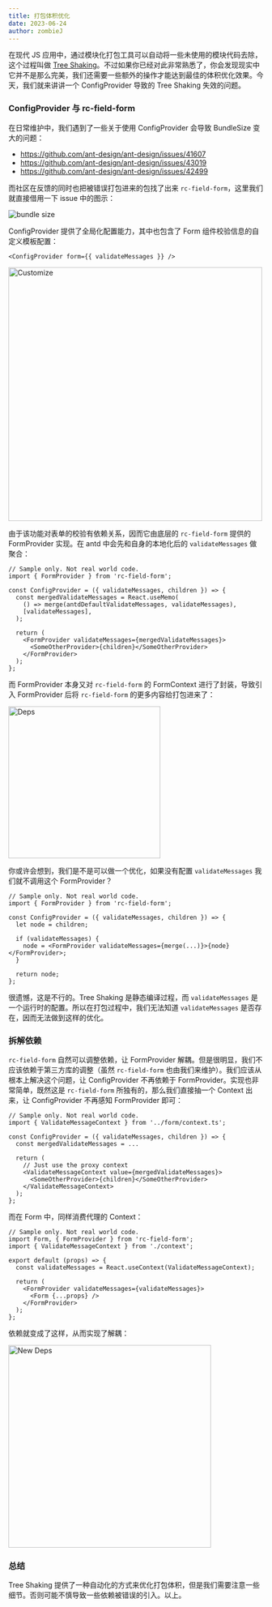 ```yaml
---
title: 打包体积优化
date: 2023-06-24
author: zombieJ
---
```


在现代 JS 应用中，通过模块化打包工具可以自动将一些未使用的模块代码去除，这个过程叫做 [Tree Shaking](https://developer.mozilla.org/en-US/docs/Glossary/Tree_shaking)。不过如果你已经对此非常熟悉了，你会发现现实中它并不是那么完美，我们还需要一些额外的操作才能达到最佳的体积优化效果。今天，我们就来讲讲一个 ConfigProvider 导致的 Tree Shaking 失效的问题。

### ConfigProvider 与 rc-field-form

在日常维护中，我们遇到了一些关于使用 ConfigProvider 会导致 BundleSize 变大的问题：

- https://github.com/ant-design/ant-design/issues/41607
- https://github.com/ant-design/ant-design/issues/43019
- https://github.com/ant-design/ant-design/issues/42499

而社区在反馈的同时也把被错误打包进来的包找了出来 `rc-field-form`，这里我们就直接借用一下 issue 中的图示：

<img alt="bundle size" src="https://user-images.githubusercontent.com/44499686/239506452-11161494-76d3-4e80-a53f-57b097008cac.png" />

ConfigProvider 提供了全局化配置能力，其中也包含了 Form 组件校验信息的自定义模板配置：

```tsx
<ConfigProvider form={{ validateMessages }} />
```

<img width="501" alt="Customize" src="https://github.com/ant-design/ant-design/assets/5378891/40081170-af57-44f9-9088-c5cc55e65802">

由于该功能对表单的校验有依赖关系，因而它由底层的 `rc-field-form` 提供的 FormProvider 实现。在 antd 中会先和自身的本地化后的 `validateMessages` 做聚合：

```tsx
// Sample only. Not real world code.
import { FormProvider } from 'rc-field-form';

const ConfigProvider = ({ validateMessages, children }) => {
  const mergedValidateMessages = React.useMemo(
    () => merge(antdDefaultValidateMessages, validateMessages),
    [validateMessages],
  );

  return (
    <FormProvider validateMessages={mergedValidateMessages}>
      <SomeOtherProvider>{children}</SomeOtherProvider>
    </FormProvider>
  );
};
```

而 FormProvider 本身又对 `rc-field-form` 的 FormContext 进行了封装，导致引入 FormProvider 后将 `rc-field-form` 的更多内容给打包进来了：

<img height="300" alt="Deps" src="https://github.com/ant-design/ant-design/assets/5378891/938e2375-e143-4c93-bfc9-207039361479">

你或许会想到，我们是不是可以做一个优化，如果没有配置 `validateMessages` 我们就不调用这个 FormProvider？

```tsx
// Sample only. Not real world code.
import { FormProvider } from 'rc-field-form';

const ConfigProvider = ({ validateMessages, children }) => {
  let node = children;

  if (validateMessages) {
    node = <FormProvider validateMessages={merge(...)}>{node}</FormProvider>;
  }

  return node;
};
```

很遗憾，这是不行的。Tree Shaking 是静态编译过程，而 `validateMessages` 是一个运行时的配置。所以在打包过程中，我们无法知道 `validateMessages` 是否存在，因而无法做到这样的优化。

### 拆解依赖

`rc-field-form` 自然可以调整依赖，让 FormProvider 解耦。但是很明显，我们不应该依赖于第三方库的调整（虽然 `rc-field-form` 也由我们来维护）。我们应该从根本上解决这个问题，让 ConfigProvider 不再依赖于 FormProvider。实现也非常简单，既然这是 `rc-field-form` 所独有的，那么我们直接抽一个 Context 出来，让 ConfigProvider 不再感知 FormProvider 即可：

```tsx
// Sample only. Not real world code.
import { ValidateMessageContext } from '../form/context.ts';

const ConfigProvider = ({ validateMessages, children }) => {
  const mergedValidateMessages = ...

  return (
    // Just use the proxy context
    <ValidateMessageContext value={mergedValidateMessages}>
      <SomeOtherProvider>{children}</SomeOtherProvider>
    </ValidateMessageContext>
  );
};
```

而在 Form 中，同样消费代理的 Context：

```tsx
// Sample only. Not real world code.
import Form, { FormProvider } from 'rc-field-form';
import { ValidateMessageContext } from './context';

export default (props) => {
  const validateMessages = React.useContext(ValidateMessageContext);

  return (
    <FormProvider validateMessages={validateMessages}>
      <Form {...props} />
    </FormProvider>
  );
};
```

依赖就变成了这样，从而实现了解耦：

<img height="400" alt="New Deps" src="https://github.com/ant-design/ant-design/assets/5378891/4fde4332-1110-43a7-9a0e-aef806da59ef">

### 总结

Tree Shaking 提供了一种自动化的方式来优化打包体积，但是我们需要注意一些细节。否则可能不慎导致一些依赖被错误的引入。以上。
